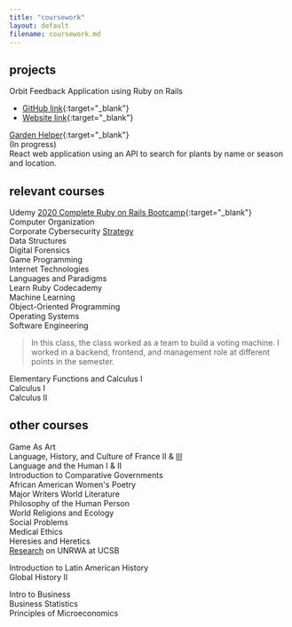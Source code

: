 ```yaml
---
title: "coursework"
layout: default
filename: coursework.md
---
```


## projects
Orbit Feedback Application using Ruby on Rails
- [GitHub link](https://github.com/kkreine/orbit001){:target="_blank"}  
- [Website link](https://afternoon-spire-34284.herokuapp.com){:target="_blank"}  


[Garden Helper](https://github.com/kkreine/garden-helper-app){:target="_blank"}  
(In progress)  
React web application using an API to search for plants by name or season and location.    

## relevant courses

Udemy [2020 Complete Ruby on Rails Bootcamp](https://www.udemy.com/course/2020-complete-ruby-on-rails-6-bootcamp-learn-ruby-on-rails/){:target="_blank"}  
Computer Organization  
Corporate Cybersecurity [Strategy](/CCSS.md)  
Data Structures  
Digital Forensics  
Game Programming  
Internet Technologies  
Languages and Paradigms  
Learn Ruby Codecademy  
Machine Learning  
Object-Oriented Programming  
Operating Systems  
Software Engineering 
> In this class, the class worked as a team to build a voting machine. I worked in a backend, frontend, and management role at different points in the semester.  

Elementary Functions and Calculus I  
Calculus I  
Calculus II  

## other courses
Game As Art  
Language, History, and Culture of France II & [III](/fr.md)  
Language and the Human I & II  
Introduction to Comparative Governments  
African American Women's Poetry  
Major Writers World Literature  
Philosophy of the Human Person  
World Religions and Ecology  
Social Problems  
Medical Ethics  
Heresies and Heretics  
[Research](https://youtu.be/Z7Zs69PvHt4) on UNRWA at UCSB  
  
Introduction to Latin American History  
Global History II  

Intro to Business  
Business Statistics  
Principles of Microeconomics  

